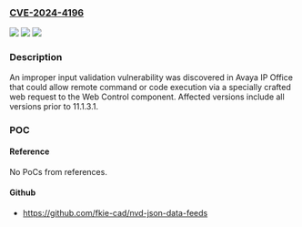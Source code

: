 ### [CVE-2024-4196](https://cve.mitre.org/cgi-bin/cvename.cgi?name=CVE-2024-4196)
![](https://img.shields.io/static/v1?label=Product&message=IP%20Office&color=blue)
![](https://img.shields.io/static/v1?label=Version&message=0%3C%2011.1.3.1%20&color=brighgreen)
![](https://img.shields.io/static/v1?label=Vulnerability&message=CWE-20%20Improper%20Input%20Validation&color=brighgreen)

### Description

An improper input validation vulnerability  was discovered in Avaya IP Office that could allow remote command or code execution via a specially crafted web request to the Web Control component. Affected versions include all versions prior to 11.1.3.1.

### POC

#### Reference
No PoCs from references.

#### Github
- https://github.com/fkie-cad/nvd-json-data-feeds

